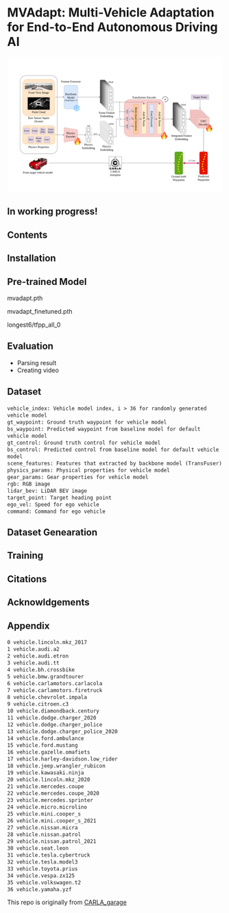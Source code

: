 # MVAdapt: Multi-Vehicle Adaptation for End-to-End Autonomous Driving AI

![Architecture](assets/mvadapt_v4_4_final.png)

## In working progress!

## Contents

## Installation

## Pre-trained Model
mvadapt.pth

mvadapt_finetuned.pth

longest6/tfpp_all_0

## Evaluation
* Parsing result
* Creating video

## Dataset

```
vehicle_index: Vehicle model index, i > 36 for randomly generated vehicle model
gt_waypoint: Ground truth waypoint for vehicle model
bs_waypoint: Predicted waypoint from baseline model for default vehicle model
gt_control: Ground truth control for vehicle model
bs_control: Predicted control from baseline model for default vehicle model
scene_features: Features that extracted by backbone model (TransFuser)
physics_params: Physical properties for vehicle model
gear_params: Gear properties for vehicle model
rgb: RGB image 
lidar_bev: LiDAR BEV image
target_point: Target heading point
ego_vel: Speed for ego vehicle
command: Command for ego vehicle
```

## Dataset Genearation

## Training

## Citations

## Acknowldgements

## Appendix

```
0 vehicle.lincoln.mkz_2017
1 vehicle.audi.a2
2 vehicle.audi.etron
3 vehicle.audi.tt
4 vehicle.bh.crossbike
5 vehicle.bmw.grandtourer
6 vehicle.carlamotors.carlacola
7 vehicle.carlamotors.firetruck
8 vehicle.chevrolet.impala
9 vehicle.citroen.c3
10 vehicle.diamondback.century
11 vehicle.dodge.charger_2020
12 vehicle.dodge.charger_police
13 vehicle.dodge.charger_police_2020
14 vehicle.ford.ambulance
15 vehicle.ford.mustang
16 vehicle.gazelle.omafiets
17 vehicle.harley-davidson.low_rider
18 vehicle.jeep.wrangler_rubicon
19 vehicle.kawasaki.ninja
20 vehicle.lincoln.mkz_2020
21 vehicle.mercedes.coupe
22 vehicle.mercedes.coupe_2020
23 vehicle.mercedes.sprinter
24 vehicle.micro.microlino
25 vehicle.mini.cooper_s
26 vehicle.mini.cooper_s_2021
27 vehicle.nissan.micra
28 vehicle.nissan.patrol
29 vehicle.nissan.patrol_2021
30 vehicle.seat.leon
31 vehicle.tesla.cybertruck
32 vehicle.tesla.model3
33 vehicle.toyota.prius
34 vehicle.vespa.zx125
35 vehicle.volkswagen.t2
36 vehicle.yamaha.yzf
```

This repo is originally from [CARLA_garage](https://github.com/autonomousvision/carla_garage)